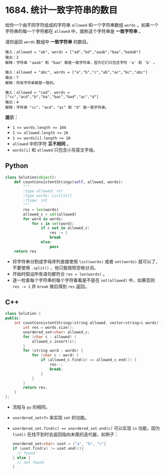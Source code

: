 

# 1684. 统计一致字符串的数目

给你一个由不同字符组成的字符串 `allowed` 和一个字符串数组 `words` 。如果一个字符串的每一个字符都在 `allowed` 中，就称这个字符串是 **一致字符串** 。

请你返回 `words` 数组中 **一致字符串** 的数目。

```
输入：allowed = "ab", words = ["ad","bd","aaab","baa","badab"]
输出：2
解释：字符串 "aaab" 和 "baa" 都是一致字符串，因为它们只包含字符 'a' 和 'b' 。
```

```
输入：allowed = "abc", words = ["a","b","c","ab","ac","bc","abc"]
输出：7
解释：所有字符串都是一致的。
```

```
输入：allowed = "cad", words = ["cc","acd","b","ba","bac","bad","ac","d"]
输出：4
解释：字符串 "cc"，"acd"，"ac" 和 "d" 是一致字符串。
```

**提示：**

- `1 <= words.length <= 104`
- `1 <= allowed.length <= 26`
- `1 <= words[i].length <= 10`
- `allowed` 中的字符 **互不相同** 。
- `words[i]` 和 `allowed` 只包含小写英文字母。

## Python

```python
class Solution(object):
    def countConsistentStrings(self, allowed, words):
        """
        :type allowed: str
        :type words: List[str]
        :rtype: int
        """
        res = len(words)
        allowed_c = set(allowed)
        for word in words:
            for c in set(word):
                if c not in allowed_c:
                    res -= 1
                    break
                else:
                    pass
 	return res
```

- 将字符串分割成字母序列直接使用 `list(words)` 或者 `set(words)` 就可以了，不要使用 `.split()` ，他只能按照空格分词。
- 开始时假设所有语句都符合 `res = len(words)` 。
- 逐一检查每个字符串的每个字符看看是不是在 `set(allowed)` 中，如果否则 `res -= 1` 并 `break` 做后得到 `res` 返回。

## C++

```c++
class Solution {
public:
    int countConsistentStrings(string allowed, vector<string>& words) {
        int res = words.size();
        unordered_set<char> allowed_c;
        for (char c : allowed) {
            allowed_c.insert(c); 
        }
        for (string word : words) {
            for (char c : word) {
                if (allowed_c.find(c) == allowed_c.end()) {
                    res--;
                    break;
                }
            }
        }
        return res;
    }
};
```

- 流程与 `py` 的相同。

- `unordered_set<T>` 来实现 `set` 的功能。

- `unordered_set.find(c) == unordered_set.end(c)` 可以实现 `in` 功能，因为 `find()` 在找不到时会返回指向末尾的迭代器，如例子：

  ```c++
  unordered_set<char> uset = {"a", "b", "c"}
  if (uset.find(x) != uset.end()){
  	// found
  } else {
  	// not found
  }
  ```

  

